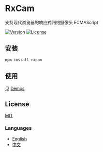 # RxCam
支持现代浏览器的响应式网络摄像头 ECMAScript 

[![Version](https://img.shields.io/npm/v/rxcam.svg)](https://www.npmjs.com/package/rxcam)
[![License](https://img.shields.io/badge/license-MIT-blue.svg)](https://opensource.org/licenses/MIT)



## 安装
```bash
npm install rxcam
```

## 使用
见 [Demos](https://github.com/waitingsong/rxcam/tree/master/demo)


## License
[MIT](LICENSE)


### Languages
- [English](README.md)
- [中文](README.zh-CN.md)
